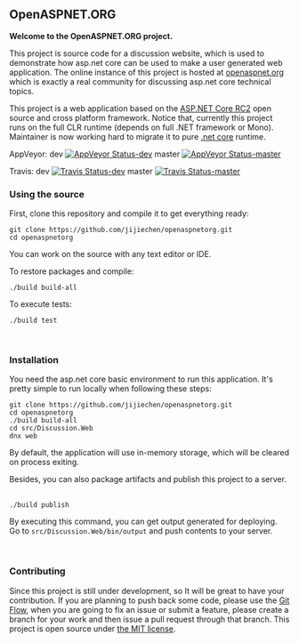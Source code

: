 OpenASPNET.ORG
----------------------

**Welcome to the OpenASPNET.ORG project.**

This project is source code for a discussion website, which is used to demonstrate how asp.net core can be used to make a user generated web application. The online instance of this project is hosted at [openaspnet.org](http://openaspnet.org) which is exactly a real community for discussing asp.net core technical topics.

This project is a web application based on the [ASP.NET Core RC2](https://github.com/aspnet/Home/tree/v1.0.0-rc1-update1) open source and cross platform framework. Notice that, currently this project runs on the full CLR runtime (depends on full .NET framework or Mono). Maintainer is now working hard to migrate it to pure [.net core](https://dotnet.github.io/) runtime. 

AppVeyor: dev [![AppVeyor Status-dev](https://ci.appveyor.com/api/projects/status/pecgpkageltpj13x/branch/dev?svg=true)](https://ci.appveyor.com/project/jijiechen/openaspnetorg/branch/dev)  master [![AppVeyor Status-master](https://ci.appveyor.com/api/projects/status/pecgpkageltpj13x/branch/master?svg=true)](https://ci.appveyor.com/project/jijiechen/openaspnetorg/branch/master)

Travis: dev  [![Travis Status-dev](https://travis-ci.org/jijiechen/openaspnetorg.svg?branch=dev)](https://travis-ci.org/jijiechen/openaspnetorg/branches)   master [![Travis Status-master](https://travis-ci.org/jijiechen/openaspnetorg.svg?branch=master)](https://travis-ci.org/jijiechen/openaspnetorg/branches)

### Using the source

First, clone this repository and compile it to get everything ready:

``` 
git clone https://github.com/jijiechen/openaspnetorg.git
cd openaspnetorg
```

You can work on the source with any text editor or IDE.

To restore packages and compile:

``` 
./build build-all
```

To execute tests:

``` 
./build test
```

&nbsp;

### Installation

You need the asp.net core basic environment to run this application. It's pretty simple to run locally when following these steps:

``` 
git clone https://github.com/jijiechen/openaspnetorg.git
cd openaspnetorg
./build build-all
cd src/Discussion.Web
dnx web
```

By default, the application will use in-memory storage, which will be cleared on process exiting. 

Besides, you can also package artifacts and publish this project to a server. &nbsp;

``` 
./build publish
```

By executing this command, you can get output generated for deploying. Go to `src/Discussion.Web/bin/output` and push contents to your server.

&nbsp;

### Contributing

Since this project is still under development, so It will be great to have your contribution. 
If you are planning to push back some code, please use the [Git Flow](http://nvie.com/posts/a-successful-git-branching-model/), when you are going to fix an issue or submit a feature, please create a branch for your work and then issue a pull request through that branch.
This project is open source under [the MIT license](https://opensource.org/licenses/MIT).

&nbsp;

&nbsp;
